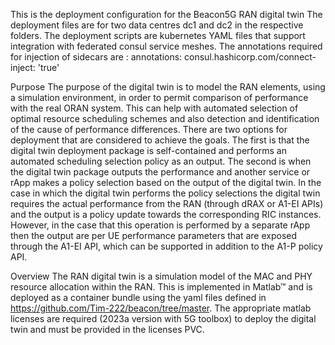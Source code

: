 This is the deployment configuration for the Beacon5G RAN digital twin
The deployment files are for two data centres dc1 and dc2 in the respective folders. The deployment scripts are kubernetes YAML files that support integration with federated consul service meshes.
The annotations required for injection of sidecars are :
      annotations:
        consul.hashicorp.com/connect-inject: 'true'

Purpose
The purpose of the digital twin is to model the RAN elements, using a simulation environment, in order to permit comparison of performance with the real ORAN system. This can help with automated selection of optimal resource scheduling schemes and also detection and identification of the cause of performance differences. 
There are two options for deployment that are considered to achieve the goals. The first is that the digital twin deployment package is self-contained and performs an automated scheduling selection policy as an output. The second is when the digital twin package outputs the performance and another service or rApp makes a policy selection based on the output of the digital twin. 
In the case in which the digital twin performs the policy selections the digital twin requires the actual performance from the RAN (through dRAX or A1-EI APIs) and the output is a policy update towards the corresponding RIC instances. However, in the case that this operation is performed by a separate rApp then the output are per UE performance parameters that are exposed through the A1-EI API, which can be supported in addition to the A1-P policy API.

Overview
The RAN digital twin is a simulation model of the MAC and PHY resource allocation within the RAN. This is implemented in Matlab™ and is deployed as a container bundle using the yaml files defined in https://github.com/Tim-222/beacon/tree/master. The appropriate matlab licenses are required (2023a version with 5G toolbox) to deploy the digital twin and must be provided in the licenses PVC.
